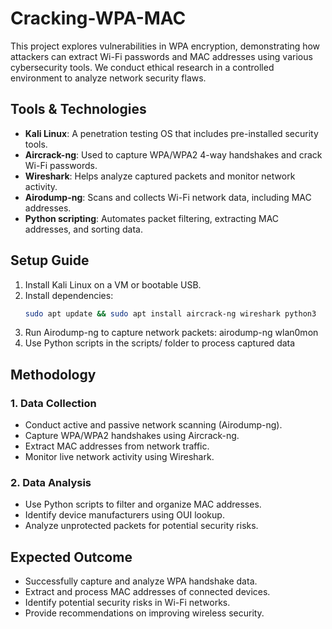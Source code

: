 # Cracking-WPA-MAC  
This project explores vulnerabilities in WPA encryption, demonstrating how attackers can extract Wi-Fi passwords and MAC addresses using various cybersecurity tools. We conduct ethical research in a controlled environment to analyze network security flaws.
## Tools & Technologies  
- **Kali Linux**: A penetration testing OS that includes pre-installed security tools.  
- **Aircrack-ng**: Used to capture WPA/WPA2 4-way handshakes and crack Wi-Fi passwords.  
- **Wireshark**: Helps analyze captured packets and monitor network activity.  
- **Airodump-ng**: Scans and collects Wi-Fi network data, including MAC addresses.  
- **Python scripting**: Automates packet filtering, extracting MAC addresses, and sorting data.  
## Setup Guide  
1. Install Kali Linux on a VM or bootable USB.  
2. Install dependencies:  
   ```bash
   sudo apt update && sudo apt install aircrack-ng wireshark python3
3. Run Airodump-ng to capture network packets:
     airodump-ng wlan0mon
4. Use Python scripts in the scripts/ folder to process captured data
## Methodology  

### 1. Data Collection  
- Conduct active and passive network scanning (Airodump-ng).  
- Capture WPA/WPA2 handshakes using Aircrack-ng.  
- Extract MAC addresses from network traffic.  
- Monitor live network activity using Wireshark.  

### 2. Data Analysis  
- Use Python scripts to filter and organize MAC addresses.  
- Identify device manufacturers using OUI lookup.  
- Analyze unprotected packets for potential security risks.

## Expected Outcome  
- Successfully capture and analyze WPA handshake data.  
- Extract and process MAC addresses of connected devices.  
- Identify potential security risks in Wi-Fi networks.  
- Provide recommendations on improving wireless security.  

